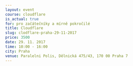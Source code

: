 ```yaml
---
layout: event
course: cloudflare
is_actual: true
for: pro začátečníky a mírně pokročilé
title: Cloudflare
slug: clodflare-praha-29-11-2017
price: 3500
date: 29. 11. 2017
time: 10:00 - 16:00
city: Praha
venue: Paralelni Polis, Dělnická 475/43, 170 00 Praha 7
---
```


